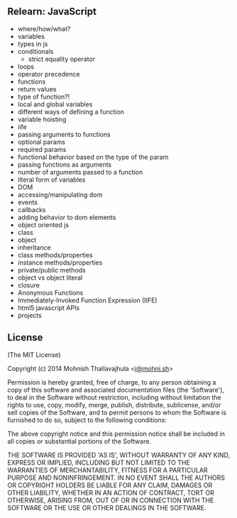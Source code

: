 ## Relearn: JavaScript

- where/how/what?
- variables
- types in js
- conditionals
  - strict equality operator
- loops
- operator precedence
- functions
- return values
- type of function?!
- local and global variables
- different ways of defining a function
- variable hoisting
- iife
- passing arguments to functions
- optional params
- required params
- functional behavior based on the type of the param
- passing functions as arguments
- number of arguments passed to a function
- literal form of variables
- DOM
- accessing/manipulating dom
- events
- callbacks
- adding behavior to dom elements
- object oriented js
- class
- object
- inheritance
- class methods/properties
- instance methods/properties
- private/public methods
- object vs object literal
- closure
- Anonymous Functions
- Immediately-Invoked Function Expression (IIFE)
- html5 javascript APIs
- projects

## License

(The MIT License)

Copyright (c) 2014 Mohnish Thallavajhula &lt;i@mohni.sh&gt;

Permission is hereby granted, free of charge, to any person obtaining
a copy of this software and associated documentation files (the
'Software'), to deal in the Software without restriction, including
without limitation the rights to use, copy, modify, merge, publish,
distribute, sublicense, and/or sell copies of the Software, and to
permit persons to whom the Software is furnished to do so, subject to
the following conditions:

The above copyright notice and this permission notice shall be
included in all copies or substantial portions of the Software.

THE SOFTWARE IS PROVIDED 'AS IS', WITHOUT WARRANTY OF ANY KIND,
EXPRESS OR IMPLIED, INCLUDING BUT NOT LIMITED TO THE WARRANTIES OF
MERCHANTABILITY, FITNESS FOR A PARTICULAR PURPOSE AND NONINFRINGEMENT.
IN NO EVENT SHALL THE AUTHORS OR COPYRIGHT HOLDERS BE LIABLE FOR ANY
CLAIM, DAMAGES OR OTHER LIABILITY, WHETHER IN AN ACTION OF CONTRACT,
TORT OR OTHERWISE, ARISING FROM, OUT OF OR IN CONNECTION WITH THE
SOFTWARE OR THE USE OR OTHER DEALINGS IN THE SOFTWARE.

